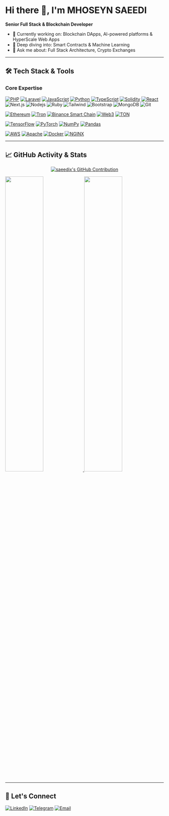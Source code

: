 # Hi there 👋, I'm MHOSEYN SAEEDI 
**Senior Full Stack & Blockchain Developer**  

- 🔭 Currently working on: Blockchain DApps, AI-powered platforms & HyperScale Web Apps  
- 🌱 Deep diving into: Smart Contracts & Machine Learning  
- 💬 Ask me about: Full Stack Architecture, Crypto Exchanges

---

## 🛠️ Tech Stack & Tools

### **Core Expertise**  
[![PHP](https://img.shields.io/badge/-PHP-777BB4?logo=php&logoColor=white)](https://php.net)
[![Laravel](https://img.shields.io/badge/-Laravel-FF2D20?logo=laravel&logoColor=white)](https://laravel.com)
[![JavaScript](https://img.shields.io/badge/-JavaScript-F7DF1E?logo=javascript&logoColor=white)](https://developer.mozilla.org/en-US/docs/Web/JavaScript)
[![Python](https://img.shields.io/badge/-Python-3776AB?logo=python&logoColor=white)](https://python.org)
[![TypeScript](https://img.shields.io/badge/-TypeScript-3178C6?logo=typescript&logoColor=white)](https://typescriptlang.org)
[![Solidity](https://img.shields.io/badge/-Solidity-363636?logo=solidity)](https://soliditylang.org)
[![React](https://img.shields.io/badge/-React-61DAFB?logo=react&logoColor=white&labelColor=000000)](https://react.dev)
![Next.js](https://img.shields.io/badge/next.js-000000?logo=nextdotjs&logoColor=white)
![Nodejs](https://img.shields.io/badge/Nodejs-3C873A?labelColor=black&logo=node.js&logoColor=white&labelColor=000000)
![Ruby](https://img.shields.io/badge/-Ruby-E0115F?logo=Ruby&logoColor=white)
![Tailwind](https://img.shields.io/badge/Tailwind_CSS-092749?logo=tailwindcss&logoColor=06B6D4&labelColor=000000)
![Bootstrap](https://img.shields.io/badge/Bootstrap-563D7C?logo=bootstrap&logoColor=white)
![MongoDB](https://img.shields.io/badge/MongoDB-4EA94B?logo=mongodb&logoColor=white)
![Git](https://img.shields.io/badge/Git-F05032?logo=git&logoColor=white)

[![Ethereum](https://img.shields.io/badge/-Ethereum-3C3C3D?logo=ethereum)](https://ethereum.org)
[![Tron](https://img.shields.io/badge/-TRON-FF060A?logo=tron)](https://tron.network)
[![Binance Smart Chain](https://img.shields.io/badge/-BSC-F0B90B?logo=binance&logoColor=white)](https://www.bnbchain.org)
[![Web3](https://img.shields.io/badge/-Web3.js-F16822?logo=web3.js&logoColor=white)](https://web3js.readthedocs.io)
[![TON](https://img.shields.io/badge/-TON_Blockchain-0088CC?logo=telegram&logoColor=white)](https://ton.org)

[![TensorFlow](https://img.shields.io/badge/-TensorFlow-FF6F00?logo=tensorflow&logoColor=white)](https://tensorflow.org)
[![PyTorch](https://img.shields.io/badge/-PyTorch-EE4C2C?logo=pytorch&logoColor=white)](https://pytorch.org)
[![NumPy](https://img.shields.io/badge/-NumPy-013243?logo=numpy)](https://numpy.org)
[![Pandas](https://img.shields.io/badge/-Pandas-150458?logo=pandas)](https://pandas.pydata.org)

[![AWS](https://img.shields.io/badge/-AWS-232F3E?logo=amazon-aws)](https://aws.amazon.com)
[![Apache](https://img.shields.io/badge/-Apache-D22128?logo=apache)](https://httpd.apache.org)
[![Docker](https://img.shields.io/badge/-Docker-2496ED?logo=docker&logoColor=white)](https://docker.com)
[![NGINX](https://img.shields.io/badge/-NGINX-009639?logo=nginx)](https://nginx.org)

---

## 📈 GitHub Activity & Stats  
<p align="center">
  <a href="https://github.com/ahmed-tasin">
    <img src="https://github-profile-summary-cards.vercel.app/api/cards/profile-details?username=saeedix&theme=radical&hide_title=true" alt="saeedix's GitHub Contribution"/>
  </a>
</p>

<a href="https://github.com/saeedix">
  <img width="49%" src="https://github-readme-stats.vercel.app/api?username=saeedix&show_icons=true&theme=vision-friendly-dark&include_all_commits=true&hide_title=true" />
  <img width="49%" src="https://github-readme-stats.vercel.app/api?username=saeedix&layout=compact&theme=vision-friendly-dark&langs_count=7&hide_title=true" />
</a>

---

## 🤝 Let's Connect  
[![LinkedIn](https://img.shields.io/badge/-LinkedIn-0A66C2)](https://linkedin.com/in/h0z3yn)
[![Telegram](https://img.shields.io/badge/-Telegram-26A5E4)](https://t.me/h0z3yn)
[![Email](https://img.shields.io/badge/-Email-EA4335)](mailto:mhoseyn.saeedienq@gmail.com)

